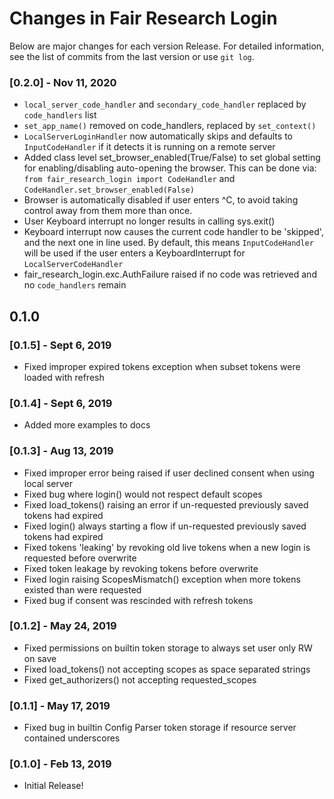 # Changes in Fair Research Login


Below are major changes for each version Release. For detailed information,
see the list of commits from the last version or use `git log`.

### [0.2.0] - Nov 11, 2020

- ``local_server_code_handler`` and ``secondary_code_handler`` replaced by ``code_handlers`` list
- ``set_app_name()`` removed on code_handlers, replaced by ``set_context()``
- ``LocalServerLoginHandler`` now automatically skips and defaults to ``InputCodeHandler``
  if it detects it is running on a remote server
- Added class level set_browser_enabled(True/False) to set global
  setting for enabling/disabling auto-opening the browser. This can
  be done via: `from fair_research_login import CodeHandler` and
  `CodeHandler.set_browser_enabled(False)`
- Browser is automatically disabled if user enters ^C, to avoid taking control away from them more than once.
- User Keyboard interrupt no longer results in calling sys.exit()
- Keyboard interrupt now causes the current code handler to be 'skipped', and the next one in line used.
  By default, this means ``InputCodeHandler`` will be used if the user enters a KeyboardInterrupt for
  ``LocalServerCodeHandler``
- fair_research_login.exc.AuthFailure raised if no code was retrieved and no ``code_handlers`` remain


## 0.1.0

### [0.1.5] - Sept 6, 2019

- Fixed improper expired tokens exception when subset tokens were loaded with refresh

### [0.1.4] - Sept 6, 2019

- Added more examples to docs

### [0.1.3] - Aug 13, 2019

- Fixed improper error being raised if user declined consent when using local server
- Fixed bug where login() would not respect default scopes
- Fixed load_tokens() raising an error if un-requested previously saved tokens had expired
- Fixed login() always starting a flow if un-requested previously saved tokens had expired
- Fixed tokens 'leaking' by revoking old live tokens when a new login is requested before overwrite
- Fixed token leakage by revoking tokens before overwrite
- Fixed login raising ScopesMismatch() exception when more tokens existed than were requested
- Fixed bug if consent was rescinded with refresh tokens


### [0.1.2] - May 24, 2019

- Fixed permissions on builtin token storage to always set user only RW on save
- Fixed load_tokens() not accepting scopes as space separated strings
- Fixed get_authorizers() not accepting requested_scopes

### [0.1.1] - May 17, 2019

- Fixed bug in builtin Config Parser token storage if resource server contained underscores

### [0.1.0] - Feb 13, 2019

- Initial Release!